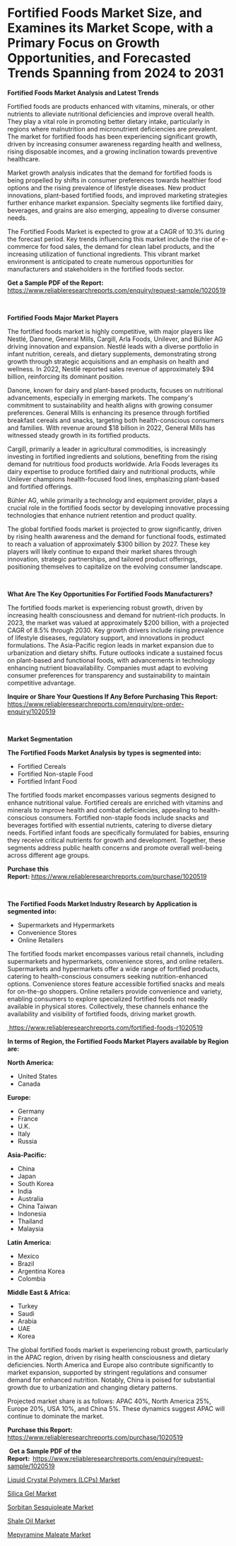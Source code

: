 <p><h1>Fortified Foods Market Size, and Examines its Market Scope, with a Primary Focus on Growth Opportunities, and Forecasted Trends Spanning from 2024 to 2031</h1></p><p><strong>Fortified Foods Market Analysis and Latest Trends</strong></p>
<p><p>Fortified foods are products enhanced with vitamins, minerals, or other nutrients to alleviate nutritional deficiencies and improve overall health. They play a vital role in promoting better dietary intake, particularly in regions where malnutrition and micronutrient deficiencies are prevalent. The market for fortified foods has been experiencing significant growth, driven by increasing consumer awareness regarding health and wellness, rising disposable incomes, and a growing inclination towards preventive healthcare.</p><p>Market growth analysis indicates that the demand for fortified foods is being propelled by shifts in consumer preferences towards healthier food options and the rising prevalence of lifestyle diseases. New product innovations, plant-based fortified foods, and improved marketing strategies further enhance market expansion. Specialty segments like fortified dairy, beverages, and grains are also emerging, appealing to diverse consumer needs.</p><p>The Fortified Foods Market is expected to grow at a CAGR of 10.3% during the forecast period. Key trends influencing this market include the rise of e-commerce for food sales, the demand for clean label products, and the increasing utilization of functional ingredients. This vibrant market environment is anticipated to create numerous opportunities for manufacturers and stakeholders in the fortified foods sector.</p></p>
<p><strong>Get a Sample PDF of the Report:&nbsp;</strong> <a href="https://www.reliableresearchreports.com/enquiry/request-sample/1020519">https://www.reliableresearchreports.com/enquiry/request-sample/1020519</a></p>
<p>&nbsp;</p>
<p><strong>Fortified Foods Major Market Players</strong></p>
<p><p>The fortified foods market is highly competitive, with major players like Nestlé, Danone, General Mills, Cargill, Arla Foods, Unilever, and Bühler AG driving innovation and expansion. Nestlé leads with a diverse portfolio in infant nutrition, cereals, and dietary supplements, demonstrating strong growth through strategic acquisitions and an emphasis on health and wellness. In 2022, Nestlé reported sales revenue of approximately $94 billion, reinforcing its dominant position.</p><p>Danone, known for dairy and plant-based products, focuses on nutritional advancements, especially in emerging markets. The company's commitment to sustainability and health aligns with growing consumer preferences. General Mills is enhancing its presence through fortified breakfast cereals and snacks, targeting both health-conscious consumers and families. With revenue around $18 billion in 2022, General Mills has witnessed steady growth in its fortified products.</p><p>Cargill, primarily a leader in agricultural commodities, is increasingly investing in fortified ingredients and solutions, benefiting from the rising demand for nutritious food products worldwide. Arla Foods leverages its dairy expertise to produce fortified dairy and nutritional products, while Unilever champions health-focused food lines, emphasizing plant-based and fortified offerings.</p><p>Bühler AG, while primarily a technology and equipment provider, plays a crucial role in the fortified foods sector by developing innovative processing technologies that enhance nutrient retention and product quality.</p><p>The global fortified foods market is projected to grow significantly, driven by rising health awareness and the demand for functional foods, estimated to reach a valuation of approximately $300 billion by 2027. These key players will likely continue to expand their market shares through innovation, strategic partnerships, and tailored product offerings, positioning themselves to capitalize on the evolving consumer landscape.</p></p>
<p>&nbsp;</p>
<p><strong>What Are The Key Opportunities For Fortified Foods Manufacturers?</strong></p>
<p><p>The fortified foods market is experiencing robust growth, driven by increasing health consciousness and demand for nutrient-rich products. In 2023, the market was valued at approximately $200 billion, with a projected CAGR of 8.5% through 2030. Key growth drivers include rising prevalence of lifestyle diseases, regulatory support, and innovations in product formulations. The Asia-Pacific region leads in market expansion due to urbanization and dietary shifts. Future outlooks indicate a sustained focus on plant-based and functional foods, with advancements in technology enhancing nutrient bioavailability. Companies must adapt to evolving consumer preferences for transparency and sustainability to maintain competitive advantage.</p></p>
<p><strong>Inquire or Share Your Questions If Any Before Purchasing This Report:</strong> <a href="https://www.reliableresearchreports.com/enquiry/pre-order-enquiry/1020519">https://www.reliableresearchreports.com/enquiry/pre-order-enquiry/1020519</a></p>
<p>&nbsp;</p>
<p><strong>Market Segmentation</strong></p>
<p><strong>The Fortified Foods Market Analysis by types is segmented into:</strong></p>
<p><ul><li>Fortified Cereals</li><li>Fortified Non-staple Food</li><li>Fortified Infant Food</li></ul></p>
<p><p>The fortified foods market encompasses various segments designed to enhance nutritional value. Fortified cereals are enriched with vitamins and minerals to improve health and combat deficiencies, appealing to health-conscious consumers. Fortified non-staple foods include snacks and beverages fortified with essential nutrients, catering to diverse dietary needs. Fortified infant foods are specifically formulated for babies, ensuring they receive critical nutrients for growth and development. Together, these segments address public health concerns and promote overall well-being across different age groups.</p></p>
<p><strong>Purchase this Report:&nbsp;</strong><a href="https://www.reliableresearchreports.com/purchase/1020519">https://www.reliableresearchreports.com/purchase/1020519</a></p>
<p>&nbsp;</p>
<p><strong>The Fortified Foods Market Industry Research by Application is segmented into:</strong></p>
<p><ul><li>Supermarkets and Hypermarkets</li><li>Convenience Stores</li><li>Online Retailers</li></ul></p>
<p><p>The fortified foods market encompasses various retail channels, including supermarkets and hypermarkets, convenience stores, and online retailers. Supermarkets and hypermarkets offer a wide range of fortified products, catering to health-conscious consumers seeking nutrition-enhanced options. Convenience stores feature accessible fortified snacks and meals for on-the-go shoppers. Online retailers provide convenience and variety, enabling consumers to explore specialized fortified foods not readily available in physical stores. Collectively, these channels enhance the availability and visibility of fortified foods, driving market growth.</p></p>
<p><a href="https://www.reliableresearchreports.com/fortified-foods-r1020519">&nbsp;https://www.reliableresearchreports.com/fortified-foods-r1020519</a></p>
<p><strong>In terms of Region, the Fortified Foods Market Players available by Region are:</strong></p>
<p>
    <p> <strong> North America: </strong>
        <ul>
            <li>United States</li>
            <li>Canada</li>
        </ul>
        </p> 
    <p> <strong> Europe: </strong>
        <ul>
            <li>Germany</li>
            <li>France</li>
            <li>U.K.</li>
            <li>Italy</li>
            <li>Russia</li>
        </ul>
        </p> 
    <p> <strong> Asia-Pacific: </strong>
        <ul>
            <li>China</li>
            <li>Japan</li>
            <li>South Korea</li>
            <li>India</li>
            <li>Australia</li>
            <li>China Taiwan</li>
            <li>Indonesia</li>
            <li>Thailand</li>
            <li>Malaysia</li>
        </ul>
        </p> 
    <p> <strong> Latin America: </strong>
        <ul>
            <li>Mexico</li>
            <li>Brazil</li>
            <li>Argentina Korea</li>
            <li>Colombia</li>
        </ul>
        </p> 
    <p> <strong> Middle East & Africa: </strong>
        <ul>
            <li>Turkey</li>
            <li>Saudi</li>
            <li>Arabia</li>
            <li>UAE</li>
            <li>Korea</li>
        </ul>
    </p>
    </p>
<p><p>The global fortified foods market is experiencing robust growth, particularly in the APAC region, driven by rising health consciousness and dietary deficiencies. North America and Europe also contribute significantly to market expansion, supported by stringent regulations and consumer demand for enhanced nutrition. Notably, China is poised for substantial growth due to urbanization and changing dietary patterns. </p><p>Projected market share is as follows: APAC 40%, North America 25%, Europe 20%, USA 10%, and China 5%. These dynamics suggest APAC will continue to dominate the market.</p></p>
<p><strong>Purchase this Report: </strong><a href="https://www.reliableresearchreports.com/purchase/1020519">https://www.reliableresearchreports.com/purchase/1020519</a></p>
<p>&nbsp;<strong>Get a Sample PDF of the Report:&nbsp;&nbsp;</strong><a href="https://www.reliableresearchreports.com/enquiry/request-sample/1020519">https://www.reliableresearchreports.com/enquiry/request-sample/1020519</a></p>
<p><strong></strong></p>
<p><p><a href="https://github.com/FahadAhmed712/Market-Research-Report-List-1/blob/main/liquid-crystal-polymers-lcps-market.md">Liquid Crystal Polymers (LCPs) Market</a></p><p><a href="https://www.linkedin.com/pulse/what-innovations-shaping-silica-gel-market-application-types-trends-urxxf?trackingId=YLMp0wkcT0iJAvn31crTkA%3D%3D">Silica Gel Market</a></p><p><a href="https://issuu.com/reportprime-2/docs/sorbitan-sesquioleate-market-size-2_c13fa57f4e8093">Sorbitan Sesquioleate Market</a></p><p><a href="https://www.linkedin.com/pulse/shale-oil-market-global-regional-analysis-focus-region-country-level-lpcnf?trackingId=lS1HW8IUSFu%2Fcf6hZWvaSw%3D%3D">Shale Oil Market</a></p><p><a href="https://issuu.com/reportprime-2/docs/mepyramine-maleate-market-size-2030_8d5bbc2bffaccf">Mepyramine Maleate Market</a></p></p>